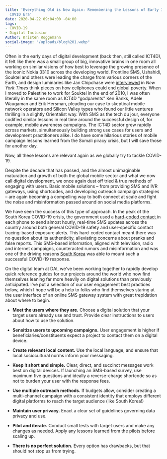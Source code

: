 ```yaml
---
title: 'Everything Old is New Again: Remembering the Lessons of Early ICT4D in the
  COVID Era'
date: 2020-04-22 09:04:00 -04:00
tags:
- COVID-19
- Digital Inclusion
Author: Kristen Roggemann
social-image: "/uploads/blog%201.webp"
---
```


Often in the early days of digital development (back then, still called ICT4D), it felt like there was a small group of big, innovative brains in one room all working on similar visions of how best to leverage the growing presence of the iconic Nokia 3310 across the developing world. Frontline SMS, Ushahidi, Souktel and others were leading the charge from various corners of the Earth, and design luminaries like Jan Chipchase were [interviewed](https://www.nytimes.com/2008/04/13/magazine/13anthropology-t.html) in *New York Times* think pieces on how cellphones could end global poverty.  When I moved to Palestine to work for Souktel in the end of 2010, I was often literally in the same room as ICT4D "godparents" Ken Banks, Adele Waugaman and Erik Hersman, pleading our case to skeptical mobile network operators and Silicon Valley types who found our little ventures thrilling in a slightly Orientalist way. With SMS as the tech du jour, everyone codified similar lessons in real time around the successful design of, for example, mobile awareness campaigns. The ICT4D sector grew rapidly across markets, simultaneously building strong use cases for users and development practitioners alike. I do have some hilarious stories of mobile campaign lessons learned from the Somali piracy crisis, but I will save those for another day.

Now, all these lessons are relevant again as we globally try to tackle COVID-19. 

<!--more-->

Despite the decade that has passed, and the almost unimaginable maturation and growth of both the global mobile sector and what we now call digital development, we once again dust off tried & true methods of engaging with users. Basic mobile solutions – from providing SMS and IVR gateways, using shortcodes, and developing outreach campaign strategies – are again becoming a compelling way to both connect at scale and fight the noise and misinformation passed around on social media platforms.

We have seen the success of this type of approach. In the peak of the South Korea COVID-19 crisis, the government used a [hard-coded contact ](https://thediplomat.com/2020/03/lessons-from-south-koreas-covid-19-outbreak-the-good-bad-and-ugly/)in each phone to send almost hourly, real-time SMS updates across the country around both general COVID-19 safety and user-specific contact tracing-based exposure alerts. This hard-coded contact meant there was no question about its authenticity, alleviating concerns about pranks and false reports. This SMS-based information, aligned with television, radio and internet campaigns, counteracted rumors and misinformation and was one of the driving reasons [South Korea](https://www.ictworks.org/wp-content/uploads/2020/04/korea-flattening-covid-19-curve.pdf) was able to mount such a successful COVID-19 response.

On the digital team at DAI, we've been working together to rapidly develop quick reference guides for our projects around the world who now find themselves leaning far more heavily on digital solutions than previously anticipated.  I've put a selection of our user engagement best practices below, which I hope will be a help to folks who find themselves staring at the user interface of an online SMS gateway system with great trepidation about where to begin.

* **Meet the users where they are.** Choose a digital solution that your target users already use and trust. Provide clear instructions to users about how to use the solution.

* **Sensitize users to upcoming campaigns.** User engagement is higher if beneficiaries/constituents expect a project to contact them on a digital device.

* **Create relevant local content.** Use the local language, and ensure that local sociocultural norms inform your messaging.


* **Keep it short and simple.** Clear, direct, and succinct messages work best on digital devices. If launching an SMS-based survey, use maximum five questions and ideally a reverse-charge shortcode so as not to burden your user with the response fees.

* **Use multiple outreach methods.**  If budgets allow, consider creating a multi-channel campaign with a consistent identity that employs different digital platforms to reach the target audience (like South Korea!)

* **Maintain user privacy.** Enact a clear set of guidelines governing data privacy and use.

* **Pilot and iterate.** Conduct small tests with target users and make any changes as needed. Apply any lessons learned from the pilots before scaling up.

* **There is no perfect solution.** Every option has drawbacks, but that should not stop us from trying.